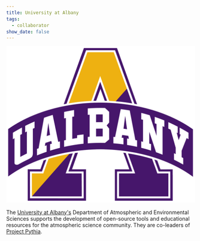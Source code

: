 ```yaml
---
title: University at Albany
tags:
  - collaborator
show_date: false
---
```


![](featured.png)

The [University at Albany's](https://www.albany.edu/) Department of Atmospheric and Environmental Sciences supports the development of open-source tools and educational resources for the atmospheric science community. They are co-leaders of [Project Pythia](../pythia/index.md).